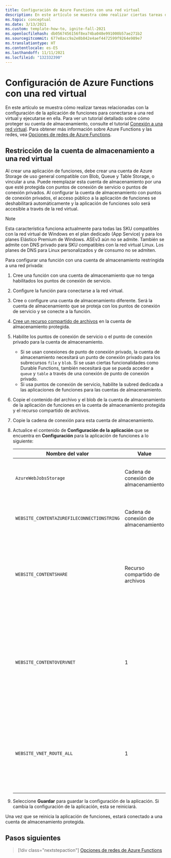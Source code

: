 ```yaml
---
title: Configuración de Azure Functions con una red virtual
description: En este artículo se muestra cómo realizar ciertas tareas de redes virtuales para Azure Functions.
ms.topic: conceptual
ms.date: 3/13/2021
ms.custom: template-how-to, ignite-fall-2021
ms.openlocfilehash: db0567456156f8ea74ba048e991000b57ae271b2
ms.sourcegitcommit: 677e8acc9a2e8b842e4aef4472599f9264e989e7
ms.translationtype: HT
ms.contentlocale: es-ES
ms.lasthandoff: 11/11/2021
ms.locfileid: "132332390"
---
```

# <a name="how-to-configure-azure-functions-with-a-virtual-network"></a>Configuración de Azure Functions con una red virtual

En este artículo se muestra cómo realizar tareas relacionadas con la configuración de la aplicación de funciones para conectarse a una red virtual y ejecutarse en ella. Para ver un tutorial detallado sobre cómo proteger su cuenta de almacenamiento, consulte el tutorial [Conexión a una red virtual](functions-create-vnet.md). Para obtener más información sobre Azure Functions y las redes, vea [Opciones de redes de Azure Functions](functions-networking-options.md).

## <a name="restrict-your-storage-account-to-a-virtual-network"></a>Restricción de la cuenta de almacenamiento a una red virtual 

Al crear una aplicación de funciones, debe crear una cuenta de Azure Storage de uso general compatible con Blob, Queue y Table Storage, o vincular a una. Puede reemplazar esta cuenta de almacenamiento por una que esté protegida con puntos de conexión de servicio o puntos de conexión privados. Al configurar la cuenta de almacenamiento con puntos de conexión privados, el acceso público a la aplicación de funciones se deshabilitará automáticamente y la aplicación de funciones solo será accesible a través de la red virtual. 

> [!NOTE]  
> Esta característica funciona actualmente para todas las SKU compatibles con la red virtual de Windows en el plan dedicado (App Service) y para los planes Elástico Premium de Windows. ASEv3 aún no se admite. También se admite con DNS privado para SKU compatibles con la red virtual Linux. Los planes de DNS para Linux personalizados y de consumo no se admiten. 

Para configurar una función con una cuenta de almacenamiento restringida a una red privada:

1. Cree una función con una cuenta de almacenamiento que no tenga habilitados los puntos de conexión de servicio.

1. Configure la función para conectarse a la red virtual.

1. Cree o configure una cuenta de almacenamiento diferente.  Será la cuenta de almacenamiento que se proteja con los puntos de conexión de servicio y se conecte a la función.

1. [Cree un recurso compartido de archivos](../storage/files/storage-how-to-create-file-share.md#create-a-file-share) en la cuenta de almacenamiento protegida.

1. Habilite los puntos de conexión de servicio o el punto de conexión privado para la cuenta de almacenamiento.  
    * Si se usan conexiones de punto de conexión privado, la cuenta de almacenamiento necesitará un punto de conexión privado para los subrecursos `file` y `blob`.  Si se usan ciertas funcionalidades como Durable Functions, también necesitará que se pueda acceder a `queue` y `table` a través de una conexión de punto de conexión privado.
    * Si usa puntos de conexión de servicio, habilite la subred dedicada a las aplicaciones de funciones para las cuentas de almacenamiento.

1. Copie el contenido del archivo y el blob de la cuenta de almacenamiento de la aplicación de funciones en la cuenta de almacenamiento protegida y el recurso compartido de archivos.

1. Copie la cadena de conexión para esta cuenta de almacenamiento.

1. Actualice el contenido de **Configuración de la aplicación** que se encuentra en **Configuración** para la aplicación de funciones a lo siguiente:

    | Nombre del valor | Value | Comentario |
    |----|----|----|
    | `AzureWebJobsStorage`| Cadena de conexión de almacenamiento | Esta es la cadena de conexión para una cuenta de almacenamiento protegida. |
    | `WEBSITE_CONTENTAZUREFILECONNECTIONSTRING` |  Cadena de conexión de almacenamiento | Esta es la cadena de conexión para una cuenta de almacenamiento protegida. |
    | `WEBSITE_CONTENTSHARE` | Recurso compartido de archivos | El nombre del recurso compartido de archivos creado en la cuenta de almacenamiento protegida donde residen los archivos de implementación del proyecto. |
    | `WEBSITE_CONTENTOVERVNET` | 1 | Un valor de 1 permite escalar la aplicación de funciones cuando tiene una cuenta de almacenamiento restringida a una red virtual. Debe habilitar esta opción al restringir la cuenta de almacenamiento a una red virtual. |
    | `WEBSITE_VNET_ROUTE_ALL` | 1 | Fuerza todo el tráfico saliente a través de la red virtual. Obligatorio cuando la cuenta de almacenamiento usa conexiones de punto de conexión privado. |

1. Seleccione **Guardar** para guardar la configuración de la aplicación. Si cambia la configuración de la aplicación, esta se reiniciará.  

Una vez que se reinicia la aplicación de funciones, estará conectado a una cuenta de almacenamiento protegida.

## <a name="next-steps"></a>Pasos siguientes

> [!div class="nextstepaction"]
> [Opciones de redes de Azure Functions](functions-networking-options.md)
